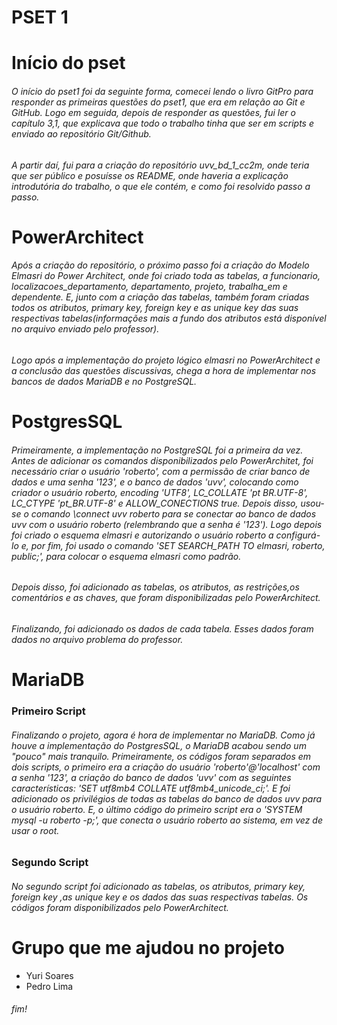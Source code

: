 # PSET 1
# Início do pset 
###### O início do pset1 foi da seguinte forma, comecei lendo o livro GitPro para responder as primeiras questões do pset1, que era em relação ao Git e GitHub. Logo em seguida, depois de responder as questões, fui ler o capítulo 3,1, que explicava que todo o trabalho tinha que ser em scripts e enviado ao repositório Git/Github.
###### A partir daí, fui para a criação do repositório uvv_bd_1_cc2m, onde teria que ser público e posuísse os README, onde haveria a explicação introdutória do trabalho, o que ele contém, e como foi resolvido passo a passo.
# PowerArchitect
###### Após a criação do repositório, o próximo passo foi a criação do Modelo Elmasri do Power Architect, onde foi criado toda as tabelas, a funcionario, localizacoes_departamento, departamento, projeto, trabalha_em e dependente. E, junto com a criação das tabelas, também foram criadas todos os atributos, primary key, foreign key e as unique key das suas respectivas tabelas(informações mais a fundo dos atributos está disponível no arquivo enviado pelo professor).
###### Logo após a implementação do projeto lógico elmasri no PowerArchitect e a conclusão das questões discussivas, chega a hora de implementar nos bancos de dados MariaDB e no PostgreSQL.
# PostgresSQL
###### Primeiramente, a implementação no PostgreSQL foi a primeira da vez. Antes de adicionar os comandos disponibilizados pelo PowerArchitet, foi necessário criar o usuário 'roberto', com a permissão de criar banco de dados e uma senha '123', e o banco de dados 'uvv', colocando como criador o usuário roberto, encoding 'UTF8', LC_COLLATE 'pt BR.UTF-8', LC_CTYPE 'pt_BR.UTF-8' e ALLOW_CONECTIONS true. Depois disso, usou-se o comando \connect uvv roberto para se conectar ao banco de dados uvv com o usuário roberto (relembrando que a senha é '123'). Logo depois foi criado o esquema elmasri e autorizando o usuário roberto a configurá-lo e, por fim, foi usado o comando 'SET SEARCH_PATH TO elmasri, roberto, public;', para colocar o esquema elmasri como padrão.
###### Depois disso, foi adicionado as tabelas, os atributos, as restrições,os comentários e as chaves, que foram disponibilizadas pelo PowerArchitect.
###### Finalizando, foi adicionado os dados de cada tabela. Esses dados foram dados no arquivo problema do professor.
# MariaDB
### Primeiro Script
###### Finalizando o projeto, agora é hora de implementar no MariaDB. Como já houve a implementação do PostgresSQL, o MariaDB acabou sendo um "pouco" mais tranquilo. Primeiramente, os códigos foram separados em dois scripts, o primeiro era a criação do usuário 'roberto'@'localhost' com a senha '123', a criação do banco de dados 'uvv' com as seguintes características: 'SET utf8mb4 COLLATE utf8mb4_unicode_ci;'. E foi adicionado os privilégios de todas as tabelas do banco de dados uvv para o usuário roberto. E, o último código do primeiro script era o 'SYSTEM mysql -u roberto -p;', que conecta o usuário roberto ao sistema, em vez de usar o root.
### Segundo Script
###### No segundo script foi adicionado as tabelas, os atributos, primary key, foreign key ,as unique key e os dados das suas respectivas tabelas. Os códigos foram disponibilizados pelo PowerArchitect.

# Grupo que me ajudou no projeto
- Yuri Soares
- Pedro Lima
###### fim!

